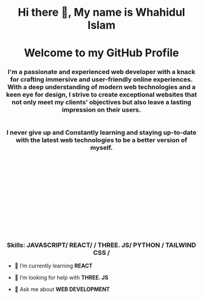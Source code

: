 <h1 align="center">Hi there 👋, My name is Whahidul Islam</h1>
<h1 align="center">Welcome to my GitHub Profile</h1>
<h3 align="center">I'm a passionate and experienced web developer with a knack for crafting immersive and user-friendly online experiences. With a deep understanding of modern web technologies and a keen eye for design, I strive to create exceptional websites that not only meet my clients' objectives but also leave a lasting impression on their users.
  <br/>
	<br/>
	<br/>
I never give up and Constantly learning and staying up-to-date with the latest web technologies to be a better version of myself. 
  <br/>
  <br/>
  <br/>
    <br/>
  <br/>
  <br/>
    <br/>
  <br/>
  <br/>
    <br/>
  <br/>
  <br/>

Skills: JAVASCRIPT/ REACT/ / THREE. JS/ PYTHON / TAILWIND CSS /</h3>

- 🌱 I’m currently learning **REACT**

- 🤝 I’m looking for help with **THREE. JS**

- 💬 Ask me about **WEB DEVELOPMENT**

